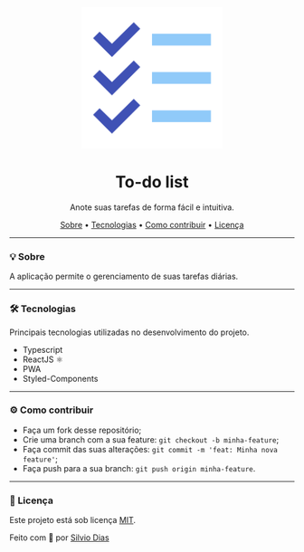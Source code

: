 <p align="center">
  <img alt="To-do list" title="To-do list" src="./public/logo512.png" width="250px">
</p>

<h1 align="center">To-do list</h1>

<p align="center">Anote suas tarefas de forma fácil e intuitiva.</p>

<p align="center">
 <a href="#-sobre">Sobre</a> • 
 <a href="#-tecnologias">Tecnologias</a> • 
 <a href="#-como-contribuir">Como contribuir</a> • 
 <a href="#-licença">Licença</a> 
</p>

---

### 💡 Sobre

A aplicação permite o gerenciamento de suas tarefas diárias.

---

### 🛠️ Tecnologias

Principais tecnologias utilizadas no desenvolvimento do projeto.

- Typescript
- ReactJS ⚛️
- PWA
- Styled-Components

---

### ⚙️ Como contribuir

- Faça um fork desse repositório;
- Crie uma branch com a sua feature: `git checkout -b minha-feature`;
- Faça commit das suas alterações: `git commit -m 'feat: Minha nova feature'`;
- Faça push para a sua branch: `git push origin minha-feature`.

---

### 📝 Licença

Este projeto está sob licença [MIT](./LICENSE).

<p>Feito com 💙 por <a href="https://www.linkedin.com/in/silviodiasjr/">Silvio Dias</a></p>
